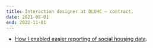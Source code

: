 ```yaml
---
title: Interaction designer at DLUHC — contract.
date: 2021-08-01
end: 2022-11-01
---
```

- [How I enabled easier reporting of social housing data](https://roodesign.co.uk/work/core/).